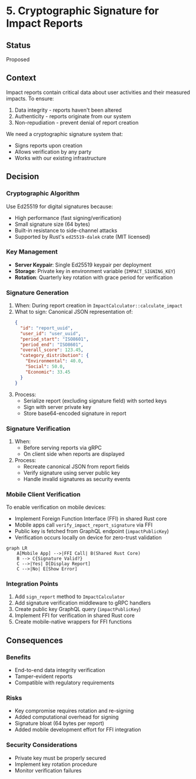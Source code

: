 # 5. Cryptographic Signature for Impact Reports

## Status
Proposed

## Context
Impact reports contain critical data about user activities and their measured impacts. To ensure:
1. Data integrity - reports haven't been altered
2. Authenticity - reports originate from our system
3. Non-repudiation - prevent denial of report creation

We need a cryptographic signature system that:
- Signs reports upon creation
- Allows verification by any party
- Works with our existing infrastructure

## Decision
### Cryptographic Algorithm
Use Ed25519 for digital signatures because:
- High performance (fast signing/verification)
- Small signature size (64 bytes)
- Built-in resistance to side-channel attacks
- Supported by Rust's `ed25519-dalek` crate (MIT licensed)

### Key Management
- **Server Keypair**: Single Ed25519 keypair per deployment
- **Storage**: Private key in environment variable (`IMPACT_SIGNING_KEY`)
- **Rotation**: Quarterly key rotation with grace period for verification

### Signature Generation
1. When: During report creation in `ImpactCalculator::calculate_impact`
2. What to sign: Canonical JSON representation of:
   ```json
   {
     "id": "report_uuid",
     "user_id": "user_uuid",
     "period_start": "ISO8601",
     "period_end": "ISO8601",
     "overall_score": 123.45,
     "category_distribution": {
       "Environmental": 40.0,
       "Social": 50.0,
       "Economic": 33.45
     }
   }
   ```
3. Process:
   - Serialize report (excluding signature field) with sorted keys
   - Sign with server private key
   - Store base64-encoded signature in report

### Signature Verification
1. When: 
   - Before serving reports via gRPC
   - On client side when reports are displayed
2. Process:
   - Recreate canonical JSON from report fields
   - Verify signature using server public key
   - Handle invalid signatures as security events

### Mobile Client Verification
To enable verification on mobile devices:
- Implement Foreign Function Interface (FFI) in shared Rust core
- Mobile apps call `verify_impact_report_signature` via FFI
- Public key is fetched from GraphQL endpoint (`impactPublicKey`)
- Verification occurs locally on device for zero-trust validation

```mermaid
graph LR
    A[Mobile App] -->|FFI Call| B(Shared Rust Core)
    B --> C{Signature Valid?}
    C -->|Yes| D[Display Report]
    C -->|No| E[Show Error]
```

### Integration Points
1. Add `sign_report` method to `ImpactCalculator`
2. Add signature verification middleware to gRPC handlers
3. Create public key GraphQL query (`impactPublicKey`)
4. Implement FFI for verification in shared Rust core
5. Create mobile-native wrappers for FFI functions

## Consequences
### Benefits
- End-to-end data integrity verification
- Tamper-evident reports
- Compatible with regulatory requirements

### Risks
- Key compromise requires rotation and re-signing
- Added computational overhead for signing
- Signature bloat (64 bytes per report)
- Added mobile development effort for FFI integration

### Security Considerations
- Private key must be properly secured
- Implement key rotation procedure
- Monitor verification failures